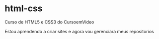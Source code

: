 # html-css
Curso de HTML5 e CSS3 do CursoemVideo

Estou aprendendo a criar sites e agora vou gerenciara meus repositorios
